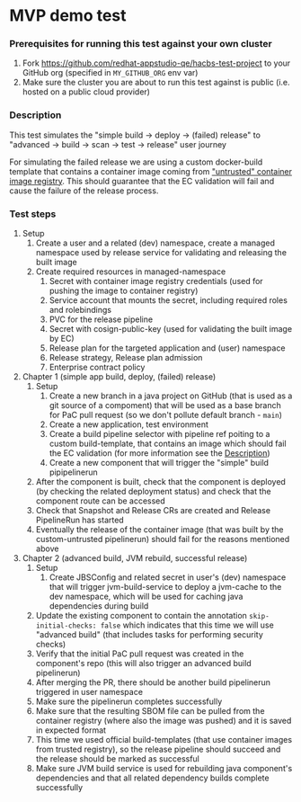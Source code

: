 # MVP demo test

### Prerequisites for running this test against your own cluster
1. Fork https://github.com/redhat-appstudio-qe/hacbs-test-project to your GitHub org (specified in `MY_GITHUB_ORG` env var)
2. Make sure the cluster you are about to run this test against is public (i.e. hosted on a public cloud provider)

### Description

This test simulates the "simple build -> deploy -> (failed) release" to "advanced -> build -> scan -> test -> release" user journey

For simulating the failed release we are using a custom docker-build template that contains a container image coming from ["untrusted" container image registry](https://github.com/enterprise-contract/ec-policies/blob/2d9fc8317a6349a4a9a1969f16c90dfec4448cd3/data/rule_data.yml#L9-L18). This should guarantee that the EC validation will fail and cause the failure of the release process.

### Test steps
1. Setup
   1. Create a user and a related (dev) namespace, create a managed namespace used by release service for validating and releasing the built image
   2. Create required resources in managed-namespace
      1. Secret with container image registry credentials (used for pushing the image to container registry)
      2. Service account that mounts the secret, including required roles and rolebindings
      3. PVC for the release pipeline
      4. Secret with cosign-public-key (used for validating the built image by EC)
      5. Release plan for the targeted application and (user) namespace
      6. Release strategy, Release plan admission
      7. Enterprise contract policy
1. Chapter 1 (simple app build, deploy, (failed) release)
   1. Setup
      1. Create a new branch in a java project on GitHub (that is used as a git source of a compoment) that will be used as a base branch for PaC pull request (so we don't pollute default branch - `main`)
      2. Create a new application, test environment
      3. Create a build pipeline selector with pipeline ref poiting to a custom build-template, that contains an image which should fail the EC validation (for more information see the [Description](#description))
      4. Create a new component that will trigger the "simple" build pipipelinerun
   2. After the component is built, check that the component is deployed (by checking the related deployment status) and check that the component route can be accessed
   3. Check that Snapshot and Release CRs are created and Release PipelineRun has started
   4. Eventually the release of the container image (that was built by the custom-untrusted pipelinerun) should fail for the reasons mentioned above
2. Chapter 2 (advanced build, JVM rebuild, successful release)
   1. Setup
      1. Create JBSConfig and related secret in user's (dev) namespace that will trigger jvm-build-service to deploy a jvm-cache to the dev namespace, which will be used for caching java dependencies during build
   2. Update the existing component to contain the annotation `skip-initial-checks: false` which indicates that this time we will use "advanced build" (that includes tasks for performing security checks)
   3. Verify that the initial PaC pull request was created in the component's repo (this will also trigger an advanced build pipelinerun)
   4. After merging the PR, there should be another build pipelinerun triggered in user namespace
   5. Make sure the pipelinerun completes successfully
   6. Make sure that the resulting SBOM file can be pulled from the container registry (where also the image was pushed) and it is saved in expected format
   7. This time we used official build-templates (that use container images from trusted registry), so the release pipeline should succeed and the release should be marked as successful
   8. Make sure JVM build service is used for rebuilding java component's dependencies and that all related dependency builds complete successfully